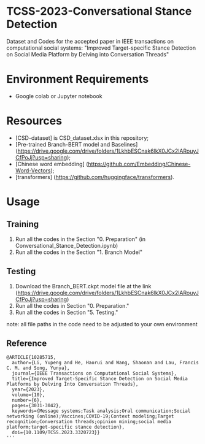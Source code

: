 # TCSS-2023-Conversational Stance Detection
Dataset and Codes for the accepted paper in IEEE transactions on computational social systems: "Improved Target-specific Stance Detection on Social Media Platform by Delving into Conversation Threads"

# Environment Requirements
* Google colab or Jupyter notebook

# Resources
* [CSD-dataset] is CSD_dataset.xlsx in this repository;
* [Pre-trained Branch-BERT model and Baselines] (https://drive.google.com/drive/folders/1LkhbESCnak6lkX0JCx2lARouyJCfPoJj?usp=sharing);
* [Chinese word embedding] (https://github.com/Embedding/Chinese-Word-Vectors);
* [transformers] (https://github.com/huggingface/transformers).

# Usage
## Training
1. Run all the codes in the Section "0. Preparation" (in Conversational_Stance_Detection.ipynb)
2. Run all the codes in the Section "1. Branch Model" 

## Testing
1. Download the Branch_BERT.ckpt model file at the link (https://drive.google.com/drive/folders/1LkhbESCnak6lkX0JCx2lARouyJCfPoJj?usp=sharing) 
2. Run all the codes in Section "0. Preparation."
3. Run all the codes in Section "5. Testing." 

note:
all file paths in the code need to be adjusted to your own environment

## Reference
```
@ARTICLE{10285715,
  author={Li, Yupeng and He, Haorui and Wang, Shaonan and Lau, Francis C. M. and Song, Yunya},
  journal={IEEE Transactions on Computational Social Systems}, 
  title={Improved Target-Specific Stance Detection on Social Media Platforms by Delving Into Conversation Threads}, 
  year={2023},
  volume={10},
  number={6},
  pages={3031-3042},
  keywords={Message systems;Task analysis;Oral communication;Social networking (online);Vaccines;COVID-19;Context modeling;Target recognition;Conversation threads;opinion mining;social media platform;target-specific stance detection},
  doi={10.1109/TCSS.2023.3320723}}
'''
